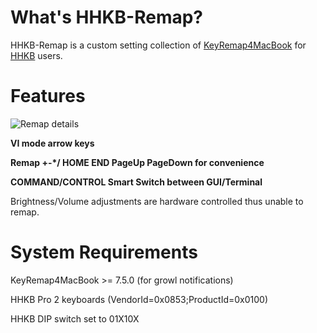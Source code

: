 # What's HHKB-Remap?

HHKB-Remap is a custom setting collection of [KeyRemap4MacBook][1] for [HHKB][2] users.

# Features

![Remap details][3]

**VI mode arrow keys**

**Remap +-\*/ HOME END PageUp PageDown for convenience**

**COMMAND/CONTROL Smart Switch between GUI/Terminal**

Brightness/Volume adjustments are hardware controlled thus unable to remap.

# System Requirements

KeyRemap4MacBook >= 7.5.0 (for growl notifications)

HHKB Pro 2 keyboards (VendorId=0x0853;ProductId=0x0100)

HHKB DIP switch set to 01X10X


[1]: http://pqrs.org/macosx/keyremap4macbook/ "KeyRemap4MacBook"
[2]: http://en.wikipedia.org/wiki/Happy_Hacking_Keyboard "HHKB"
[3]: /azhuang/hhkb-remap/raw/master/hhkb-remap.png "Remap details"
